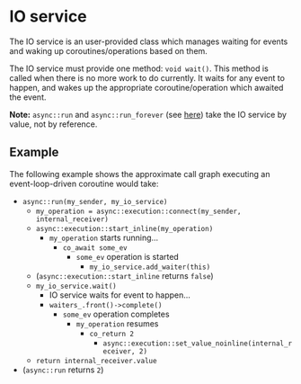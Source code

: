 # IO service

The IO service is an user-provided class which manages waiting for events and
waking up coroutines/operations based on them.

The IO service must provide one method: `void wait()`. This method is called when
there is no more work to do currently. It waits for any event to happen, and wakes
up the appropriate coroutine/operation which awaited the event.

**Note:** `async::run` and `async::run_forever` (see [here](headers/basic/run.md#prototype))
take the IO service by value, not by reference.

## Example

The following example shows the approximate call graph executing an event-loop-driven coroutine would take:

 - `async::run(my_sender, my_io_service)`
   - `my_operation = async::execution::connect(my_sender, internal_receiver)`
   - `async::execution::start_inline(my_operation)`
     - `my_operation` starts running...
       - `co_await some_ev`
         - `some_ev` operation is started
           - `my_io_service.add_waiter(this)`
   - (`async::execution::start_inline` returns `false`)
   - `my_io_service.wait()`
     - IO service waits for event to happen...
     - `waiters_.front()->complete()`
       - `some_ev` operation completes
         - `my_operation` resumes
           - `co_return 2`
             - `async::execution::set_value_noinline(internal_receiver, 2)`
   - `return internal_receiver.value`
 - (`async::run` returns `2`)
